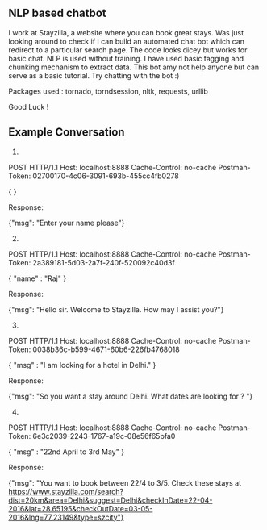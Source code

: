 ## NLP based chatbot

I work at Stayzilla, a website where you can book great stays. Was just looking around to check if I can build an automated chat bot which can redirect to a particular search page. The code looks dicey but works for basic chat. NLP is used without training. I have used basic tagging and chunking mechanism to extract data. This bot amy not help anyone but can serve as a basic tutorial. Try chatting with the bot :)

Packages used : tornado, torndsession, nltk, requests, urllib

Good Luck !

## Example Conversation

1.
POST  HTTP/1.1
Host: localhost:8888
Cache-Control: no-cache
Postman-Token: 02700170-4c06-3091-693b-455cc4fb0278

{
}

Response:

{"msg": "Enter your name please"}

2.
POST  HTTP/1.1
Host: localhost:8888
Cache-Control: no-cache
Postman-Token: 2a389181-5d03-2a7f-240f-520092c40d3f

{
    "name" : "Raj"
}

Response:

{"msg": "Hello sir. Welcome to Stayzilla. How may I assist you?"}

3.
POST  HTTP/1.1
Host: localhost:8888
Cache-Control: no-cache
Postman-Token: 0038b36c-b599-4671-60b6-226fb4768018

{
    "msg" : "I am looking for a hotel in Delhi."
}

Response:

{"msg": "So you want a stay around Delhi. What dates are looking for ? "}

4.
POST  HTTP/1.1
Host: localhost:8888
Cache-Control: no-cache
Postman-Token: 6e3c2039-2243-1767-a19c-08e56f65bfa0

{
    "msg" : "22nd April to 3rd May"
}

Response:

{"msg": "You want to book between 22/4 to 3/5. Check these stays at https://www.stayzilla.com/search?dist=20km&area=Delhi&suggest=Delhi&checkInDate=22-04-2016&lat=28.65195&checkOutDate=03-05-2016&lng=77.23149&type=szcity"}